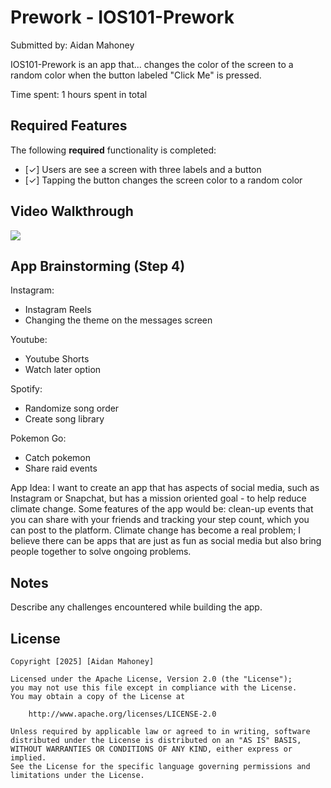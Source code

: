 # Prework - IOS101-Prework

Submitted by: Aidan Mahoney

IOS101-Prework is an app that... changes the color of the screen to a random color when the button labeled "Click Me" is pressed.

Time spent: 1 hours spent in total

## Required Features

The following **required** functionality is completed:

- [✓] Users are see a screen with three labels and a button
- [✓] Tapping the button changes the screen color to a random color
 
## Video Walkthrough

![](https://i.imgur.com/6zKE3nD.gif)

## App Brainstorming (Step 4)

Instagram:
- Instagram Reels
- Changing the theme on the messages screen

Youtube:
- Youtube Shorts
- Watch later option

Spotify:
- Randomize song order
- Create song library

Pokemon Go:
- Catch pokemon
- Share raid events

App Idea:
I want to create an app that has aspects of social media, such as Instagram or Snapchat, but has a mission oriented goal - to help reduce climate change. Some features of the app would be: clean-up events that you can share with your friends and tracking your step count, which you can post to the platform. Climate change has become a real problem; I believe there can be apps that are just as fun as social media but also bring people together to solve ongoing problems.

## Notes

Describe any challenges encountered while building the app.

## License

    Copyright [2025] [Aidan Mahoney]

    Licensed under the Apache License, Version 2.0 (the "License");
    you may not use this file except in compliance with the License.
    You may obtain a copy of the License at

        http://www.apache.org/licenses/LICENSE-2.0

    Unless required by applicable law or agreed to in writing, software
    distributed under the License is distributed on an "AS IS" BASIS,
    WITHOUT WARRANTIES OR CONDITIONS OF ANY KIND, either express or implied.
    See the License for the specific language governing permissions and
    limitations under the License.
